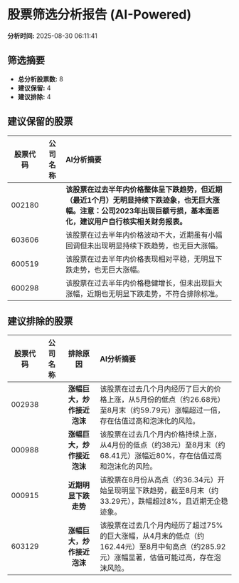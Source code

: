 # 股票筛选分析报告 (AI-Powered)

**分析时间:** 2025-08-30 06:11:41

## 筛选摘要

- **总分析股票数:** 8
- **建议保留:** 4
- **建议排除:** 4

## 建议保留的股票

| 股票代码 | 公司名称 | AI分析摘要 |
|:---:|:---:|:---|
| 002180 |  | **该股票在过去半年内价格整体呈下跌趋势，但近期（最近1个月）无明显持续下跌迹象，也无巨大涨幅。注意：公司2023年出现巨额亏损，基本面恶化，建议用户自行核实相关财务报表。** |
| 603606 |  | 该股票在过去半年内价格波动不大，近期虽有小幅回调但未出现明显持续下跌趋势，也无巨大涨幅。 |
| 600519 |  | 该股票在过去半年内价格表现相对平稳，无明显下跌走势，也无巨大涨幅。 |
| 600298 |  | 该股票在过去半年内价格稳健增长，但未出现巨大涨幅，近期也无明显下跌走势，不符合排除标准。 |

## 建议排除的股票

| 股票代码 | 公司名称 | 排除原因 | AI分析摘要 |
|:---:|:---:|:---:|:---|
| 002938 |  | **涨幅巨大，炒作接近泡沫** | 该股票在过去几个月内经历了巨大的价格上涨，从5月份的低点（约26.68元）至8月末（约59.79元）涨幅超过一倍，存在估值过高和泡沫化的风险。 |
| 000988 |  | **涨幅巨大，炒作接近泡沫** | 该股票在过去几个月内价格持续上涨，从4月份的低点（约38元）至8月末（约68.41元）涨幅近80%，存在估值过高和泡沫化的风险。 |
| 000915 |  | **近期明显下跌走势** | 该股票在8月份从高点（约36.34元）开始呈现明显下跌趋势，截至8月末（约33.29元），跌幅超过8%，且近期无企稳迹象。 |
| 603129 |  | **涨幅巨大，炒作接近泡沫** | 该股票在过去几个月内经历了超过75%的巨大涨幅，从4月末的低点（约162.44元）至8月中旬高点（约285.92元）涨幅显著，估值可能过高，存在泡沫风险。 |
